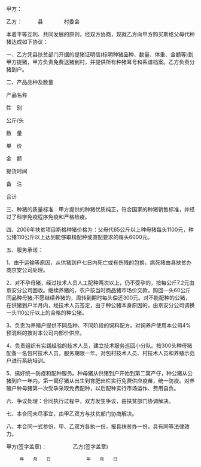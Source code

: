 
 


甲方：


乙方：　　　县　　　　村委会


本着平等互利、共同发展的原则，经双方协商，现就乙方向甲方购买斯格父母代种猪达成如下协议：


一、乙方凭县扶贫部门开据的提猪证明信(标明种猪品种、数量、体重、金额等)到甲方提猪，甲方负责免费送猪到村，并提供所有种猪耳号和系谱档案。乙方负责分猪到户。


二、产品品种及数量


产品名称


性　别


公斤/头


数　量


单　价


金　额


提货时间


备　注


合计


三、种猪的质量标准：甲方提供的种猪优质纯正，符合国家的种猪销售标准，并经过了科学免疫程序免疫和严格检疫。


四、2006年扶贫项目斯格种猪价格为：父母代65公斤以上种母猪每头1100元，种公猪110公斤以上达到能够取精配种或直配要求的每头6000元。


五、服务承诺：


1、由于运输等原因，从供猪到户七日内死亡或有伤残的包换，病死猪由县扶贫办商京安公司处理。


2、对不孕母猪，经过技术人员人工配种两次以上，仍不受孕的，按每公斤7.2元由京安分公司回收。继续养猪的，农户按当时商品猪市场价交款，购回一头60公斤同品种母猪;不愿继续养猪的，周转到期时每头偿还300元。对不能配种的公猪，在供猪到户半月内，经技术人员签定，由于种公猪本身原因的，由京安分公司调换一头110公斤以上的合格的种公猪。


3、负责为养殖户提供不同品种、不同阶段的饲料配方。对饲养户使用本公司4%预混料的按对本公司内部价供应。


4、负责组织有实践经验的技术人员，建立技术服务巡回小分队。按300头种母猪配备一名包村技术人员，服务期限一年。对包村技术人员、村技术人员和养殖示范户进行系统培训。


5、搞好统一防疫和配种服务。种母猪从供猪到户开始到第二窝产仔，种公猪从公猪到户一年内，第一窝仔猪从出生到育肥出栏实行免费供应疫苗，统一防疫。对养殖户种母猪第一次受孕采取免费配种，以后配种实行市场运作、费用自负。


六、争议处理：合同执行过程中，双方发生争议，由扶贫部门协调解决。


七、本合同未尽事宜，由甲乙双方与扶贫部门协商解决。


八、本合同一式参份，甲、乙双方各执一份，报县扶贫办一份，具有同等法律效力。


甲方(签字盖章)：　　　　　乙方(签字盖章)


         年　　月　　日　　　　　　　　年　　月　　日




 


 

 
 
 
 
 
  


  
 

  


  


  
 
 
 
 

